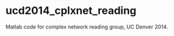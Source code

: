 ucd2014_cplxnet_reading
=======================

Matlab code for complex network reading group, UC Denver 2014.
